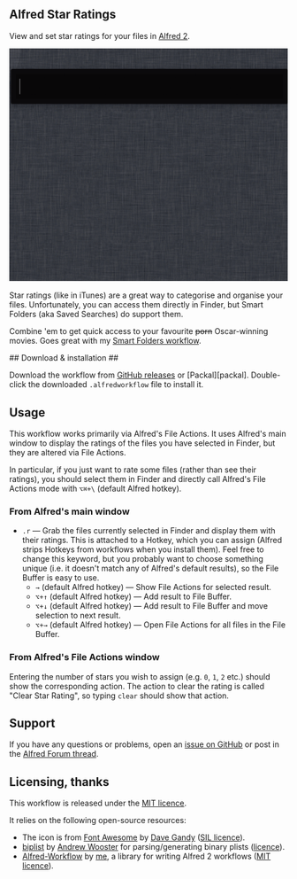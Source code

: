 ## Alfred Star Ratings ##

View and set star ratings for your files in [Alfred 2][alfredapp].

![Workflow demo animation][demo]

Star ratings (like in iTunes) are a great way to categorise and organise your files. Unfortunately, you can access them directly in Finder, but Smart Folders (aka Saved Searches) do support them.

Combine 'em to get quick access to your favourite ~~porn~~ Oscar-winning movies. Goes great with my [Smart Folders workflow][smartfolders].


## Download & installation ##

Download the workflow from [GitHub releases][gh-releases] or [Packal][packal]. Double-click the downloaded `.alfredworkflow` file to install it.


## Usage ##

This workflow works primarily via Alfred's File Actions. It uses Alfred's main window to display the ratings of the files you have selected in Finder, but they are altered via File Actions.

In particular, if you just want to rate some files (rather than see their ratings), you should select them in Finder and directly call Alfred's File Actions mode with `⌥⌘+\` (default Alfred hotkey).


### From Alfred's main window ###

- `.r` — Grab the files currently selected in Finder and display them with their ratings. This is attached to a Hotkey, which you can assign (Alfred strips Hotkeys from workflows when you install them). Feel free to change this keyword, but you probably want to choose something unique (i.e. it doesn't match any of Alfred's default results), so the File Buffer is easy to use.
    - `→` (default Alfred hotkey) — Show File Actions for selected result.
    - `⌥+↑` (default Alfred hotkey) — Add result to File Buffer.
    - `⌥+↓` (default Alfred hotkey) — Add result to File Buffer and move selection to next result.
    - `⌥+→` (default Alfred hotkey) — Open File Actions for all files in the File Buffer.


### From Alfred's File Actions window ###

Entering the number of stars you wish to assign (e.g. `0`, `1`, `2` etc.) should show the corresponding action. The action to clear the rating is called "Clear Star Rating", so typing `clear` should show that action.


## Support ##

If you have any questions or problems, open an [issue on GitHub][gh-issues] or post in the [Alfred Forum thread][alfredforum].


## Licensing, thanks ##

This workflow is released under the [MIT licence][licence].

It relies on the following open-source resources:

- The icon is from [Font Awesome][awesome] by [Dave Gandy][gandy] ([SIL licence][sil]).
- [biplist][biplist] by [Andrew Wooster][wooster] for parsing/generating binary plists ([licence][bl-licence]).
- [Alfred-Workflow][aw] by [me][deanishe], a library for writing Alfred 2 workflows ([MIT licence][mit]).


[alfredapp]: https://www.alfredapp.com
[alfredforum]: https://www.alfredforum.com/
[aw]: http://www.deanishe.net/alfred-workflow/
[awesome]: http://fortawesome.github.io/Font-Awesome/icons/
[biplist]: https://bitbucket.org/wooster/biplist
[bl-licence]: src/BIPLIST-LICENCE.txt
[deanishe]: https://twitter.com/deanishe
[demo]: demo.gif "Animated demo of Alfred Star Ratings"
[gandy]: https://twitter.com/davegandy
[gh-issues]: https://github.com/deanishe/alfred-star-ratings/issues
[gh-releases]: https://github.com/deanishe/alfred-star-ratings/releases/latest
[licence]: LICENCE
[mit]: http://opensource.org/licenses/mit-license.html
[sil]: http://scripts.sil.org/OFL
[smartfolders]: https://github.com/deanishe/alfred-smartfolders
[wooster]: http://andrewwooster.com/
